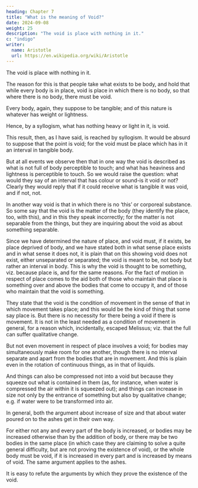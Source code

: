 ```yaml
---
heading: Chapter 7
title: "What is the meaning of Void?"
date: 2024-09-08
weight: 25
description: "The void is place with nothing in it."
c: "indigo"
writer:
  name: Aristotle 
  url: https://en.wikipedia.org/wiki/Aristotle
---
```



<!-- As a step towards settling which view is true, we must determine the meaning of the
name. -->

The void is place with nothing in it. 

The reason for this is that people take
what exists to be body, and hold that while every body is in place, void is place in which
there is no body, so that where there is no body, there must be void.

Every body, again, they suppose to be tangible; and of this nature is whatever has
weight or lightness.

Hence, by a syllogism, what has nothing heavy or light in it, is void.

This result, then, as I have said, is reached by syllogism. It would be absurd to suppose
that the point is void; for the void must be place which has in it an interval in tangible
body.

But at all events we observe then that in one way the void is described as what is not
full of body perceptible to touch; and what has heaviness and lightness is perceptible to
touch. So we would raise the question: what would they say of an interval that has
colour or sound-is it void or not? Clearly they would reply that if it could receive what is
tangible it was void, and if not, not.

In another way void is that in which there is no ‘this’ or corporeal substance.
So some say that the void is the matter of the body (they identify the place, too, with
this), and in this they speak incorrectly; for the matter is not separable from the things,
but they are inquiring about the void as about something separable.

Since we have determined the nature of place, and void must, if it exists, be place
deprived of body, and we have stated both in what sense place exists and in what sense
it does not, it is plain that on this showing void does not exist, either unseparated or
separated; the void is meant to be, not body but rather an interval in body. This is why
the void is thought to be something, viz. because place is, and for the same reasons. For
the fact of motion in respect of place comes to the aid both of those who maintain that
place is something over and above the bodies that come to occupy it, and of those who
maintain that the void is something.

They state that the void is the condition of movement in the sense of that in which
movement takes place; and this would be the kind of thing that some say place is.
But there is no necessity for there being a void if there is movement. It is not in the least
needed as a condition of movement in general, for a reason which, incidentally, escaped
Melissus; viz. that the full can suffer qualitative change.

But not even movement in respect of place involves a void; for bodies may
simultaneously make room for one another, though there is no interval separate and
apart from the bodies that are in movement. And this is plain even in the rotation of
continuous things, as in that of liquids.

And things can also be compressed not into a void but because they squeeze out what is
contained in them (as, for instance, when water is compressed the air
within it is squeezed out); and things can increase in size not only by the entrance of
something but also by qualitative change; e.g. if water were to be transformed into air.

In general, both the argument about increase of size and that about water poured on to
the ashes get in their own way. 

For either not any and every part of the body is
increased, or bodies may be increased otherwise than by the addition of body, or there
may be two bodies in the same place (in which case they are claiming to solve a quite
general difficulty, but are not proving the existence of void), or the whole body must be
void, if it is increased in every part and is increased by means of void. The same
argument applies to the ashes.

It is easy to refute the arguments by which they prove the existence of the void.
